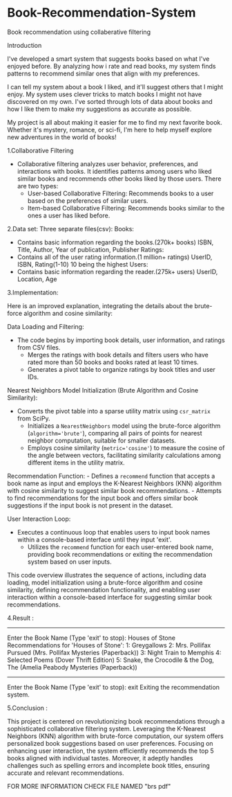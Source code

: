 # Book-Recommendation-System

Book recommendation using collaberative filtering

Introduction

I've developed a smart system that suggests books based on what I've enjoyed before. By analyzing how i rate and read books, my system finds patterns to recommend similar ones that align with my preferences.

I can tell my system about a book I liked, and it'll suggest others that I might enjoy. My system uses clever tricks to match books I might not have discovered on my own. I've sorted through lots of data about books and how I like them to make my suggestions as accurate as possible.

My project is all about making it easier for me to find my next favorite book. Whether it's mystery, romance, or sci-fi, I'm here to help myself explore new adventures in the world of books!

1.Collaborative Filtering 

- Collaborative filtering analyzes user behavior, preferences, and interactions with books. It identifies patterns among users who liked similar books and recommends other books liked by those users. 
There are two types:
     - User-based Collaborative Filtering: Recommends books to a user based     on the preferences of similar users.
     - Item-based Collaborative Filtering: Recommends books similar to the ones a user has liked before.

2.Data set:
Three separate files(csv):
Books: 
- Contains basic information regarding the books.(270k+ books)
ISBN, Title, Author, Year of publication, Publisher
Ratings: 
- Contains all of the user rating information.(1 million+  ratings)
UserID, ISBN, Rating(1-10) 10 being the highest
Users: 
- Contains basic information regarding the reader.(275k+ users)
UserID, Location, Age

3.Implementation:

Here is an improved explanation, integrating the details about the brute-force algorithm and cosine similarity:


Data Loading and Filtering:
 - The code begins by importing book details, user information, and ratings from CSV files.
    - Merges the ratings with book details and filters users who have rated more than 50 books and books rated at least 10 times.
    - Generates a pivot table to organize ratings by book titles and user IDs.

 Nearest Neighbors Model Initialization (Brute Algorithm and Cosine Similarity):
 - Converts the pivot table into a sparse utility matrix using `csr_matrix` from SciPy.
    - Initializes a `NearestNeighbors` model using the brute-force algorithm (`algorithm='brute'`), comparing all pairs of points for nearest neighbor computation, suitable for smaller datasets.
    - Employs cosine similarity (`metric='cosine'`) to measure the cosine of the angle between vectors, facilitating similarity calculations among different items in the utility matrix.


 Recommendation Function:
    - Defines a `recommend` function that accepts a book name as input and employs the K-Nearest Neighbors (KNN) algorithm with cosine similarity to suggest similar book recommendations.
    - Attempts to find recommendations for the input book and offers similar book suggestions if the input book is not present in the dataset.
 

User Interaction Loop:
- Executes a continuous loop that enables users to input book names within a console-based interface until they input 'exit'.
    - Utilizes the `recommend` function for each user-entered book name, providing book recommendations or exiting the recommendation system based on user inputs.

This code overview illustrates the sequence of actions, including data loading, model initialization using a brute-force algorithm and cosine similarity, defining recommendation functionality, and enabling user interaction within a console-based interface for suggesting similar book recommendations.

4.Result :

*********************************************
Enter the Book Name (Type 'exit' to stop):  Houses of Stone
Recommendations for 'Houses of Stone':
1: Greygallows
2: Mrs. Pollifax Pursued (Mrs. Pollifax Mysteries (Paperback))
3: Night Train to Memphis
4: Selected Poems (Dover Thrift Edition)
5: Snake, the Crocodile &amp; the Dog, The (Amelia Peabody Mysteries (Paperback))
*********************************************
Enter the Book Name (Type 'exit' to stop):  exit
Exiting the recommendation system.

5.Conclusion :

This project is centered on revolutionizing book recommendations through a sophisticated collaborative filtering system. Leveraging the K-Nearest Neighbors (KNN) algorithm with brute-force computation, our system offers personalized book suggestions based on user preferences. Focusing on enhancing user interaction, the system efficiently recommends the top 5 books aligned with individual tastes. Moreover, it adeptly handles challenges such as spelling errors and incomplete book titles, ensuring accurate and relevant recommendations.

FOR MORE INFORMATION CHECK FILE NAMED "brs pdf"


